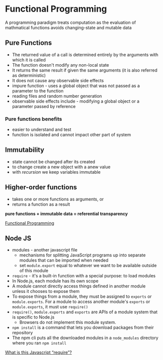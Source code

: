 # Functional Programming

A programming paradigm
treats computation as the evaluation of mathmatical functions
avoids changing-state and mutable data

## Pure Functions

- The returned value of a call is determined entirely by the arguments with which it is called
- The function doesn't modify any non-local state
- It returns the same result if given the same arguments (it is also referred as deterministic)
- It does not cause any observable side effects
- impure function - uses a global object that was not passed as a parameter to the function
 - reading files and random number generation
 - observable side effects include - modifying a global object or a parameter passed by reference

 ### Pure functions benefits

 - easier to understand and test
 - function is isolated and cannot impact other part of system

## Immutability

- state cannot be changed after its created
- to change create a new object with a anew value
- with *recursion* we keep variables immutable

## Higher-order functions

- takes one or more functions as arguments, or
- returns a function as a result

**pure functions + immutable data = referential transparency**

[Functional Programming](https://medium.com/the-renaissance-developer/concepts-of-functional-programming-in-javascript-6bc84220d2aa)

## Node JS

- modules - another javascript file
  - mechanisms for splitting JavaScript programs up into separate modules that can be imported when needed
  - set `module.export` equal to whatever we want to be available outside of this module
- `require` - it's a built-in function with a special purpose: to load modules
- In Node.js, each module has its own scope
- A module cannot directly access things defined in another module unless it chooses to expose them
- To expose things from a module, they must be assigned to `exports` or `module.exports`. For a module to access another module's `exports` or `module.exports`, it must use `require()`
- `require()`, `module.exports` and `exports` are APIs of a module system that is specific to Node.js 
  - Browsers do not implement this module system.
- `npm install` is a command that lets you download packages from their repository
- The npm cli puts all the downloaded modules in a `node_modules` directory where you ran `npm install`

[What is this Javascript “require”?](https://stackoverflow.com/questions/9901082/what-is-this-javascript-require)
